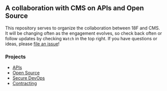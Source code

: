 ## A collaboration with CMS on APIs and Open Source 

This repository serves to organize the collaboration between 18F and CMS.  It will be changing often as the engagement evolves, so check back often or follow updates by checking `Watch` in the top right.  If you have questions or ideas, please [file an issue](https://github.com/18F/CMS.gov-developer/issues)!

### Projects
* [APIs](https://github.com/18F/CMS.gov-developer/blob/master/projects.md#apis)
* [Open Source](https://github.com/18F/CMS.gov-developer/blob/master/projects.md#open-source)
* [Secure DevOps](https://github.com/18F/CMS.gov-developer/blob/master/projects.md#secure-devops)
* [Contracting](https://github.com/18F/CMS.gov-developer/blob/master/projects.md#contracting)
